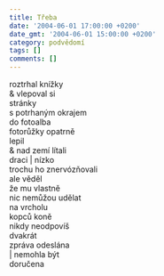 ```yaml
---
title: Třeba
date: '2004-06-01 17:00:00 +0200'
date_gmt: '2004-06-01 15:00:00 +0200'
category: podvědomí
tags: []
comments: []
---
```

<p>roztrhal knížky<br>
&amp; vlepoval si<br>
stránky<br>
s potrhaným okrajem<br>
do fotoalba<br>
fotorůžky opatrně<br>
lepil<br>
&amp; nad zemí lítali<br>
draci | nízko<br>
trochu ho znervózňovali<br>
ale věděl<br>
že mu vlastně<br>
nic nemůžou udělat<br>
na vrcholu<br>
kopců koně<br>
nikdy neodpovíš<br>
dvakrát<br>
zpráva odeslána<br>
| nemohla být<br>
doručena</p>
